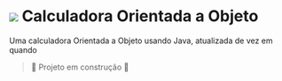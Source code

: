 # <img src="https://raw.githubusercontent.com/PokeAPI/sprites/master/sprites/pokemon/versions/generation-viii/icons/474.png" > Calculadora Orientada a Objeto
Uma calculadora Orientada a Objeto usando Java, atualizada de vez em quando
> :construction: Projeto em construção :construction:
> 